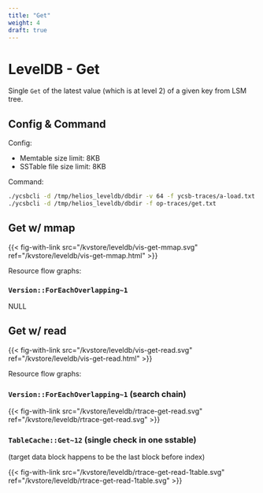 ```yaml
---
title: "Get"
weight: 4
draft: true
---
```


# LevelDB - Get

Single `Get` of the latest value (which is at level 2) of a given key from LSM tree.


## Config & Command

Config:

- Memtable size limit: 8KB
- SSTable file size limit: 8KB

Command:

```bash
./ycsbcli -d /tmp/helios_leveldb/dbdir -v 64 -f ycsb-traces/a-load.txt --mlim 8192 --flim 8192
./ycsbcli -d /tmp/helios_leveldb/dbdir -f op-traces/get.txt
```


## Get w/ mmap

{{< fig-with-link src="/kvstore/leveldb/vis-get-mmap.svg" ref="/kvstore/leveldb/vis-get-mmap.html" >}}

Resource flow graphs:

### `Version::ForEachOverlapping~1`

NULL


## Get w/ read

{{< fig-with-link src="/kvstore/leveldb/vis-get-read.svg" ref="/kvstore/leveldb/vis-get-read.html" >}}

Resource flow graphs:

### `Version::ForEachOverlapping~1` (search chain)

{{< fig-with-link src="/kvstore/leveldb/rtrace-get-read.svg" ref="/kvstore/leveldb/rtrace-get-read.svg" >}}

### `TableCache::Get~12` (single check in one sstable)

(target data block happens to be the last block before index)

{{< fig-with-link src="/kvstore/leveldb/rtrace-get-read-1table.svg" ref="/kvstore/leveldb/rtrace-get-read-1table.svg" >}}
